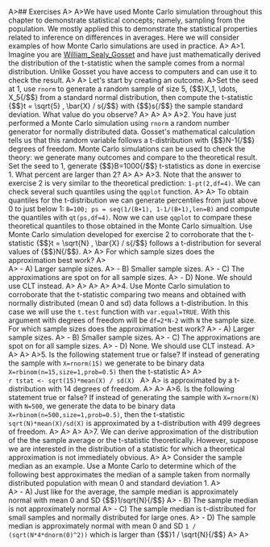 A>## Exercises
A>
A>We have used Monte Carlo simulation throughout this chapter to demonstrate statistical concepts; namely, sampling from the population. We mostly applied this to demonstrate the statistical properties related to inference on differences in averages. Here we will consider examples of how Monte Carlo simulations are used in practice. 
A>
A>1. Imagine you are [William_Sealy_Gosset](https://en.wikipedia.org/wiki/William_Sealy_Gosset) and have just mathematically derived the distribution of the t-statistic when the sample comes from a normal distribution. Unlike Gosset you have access to computers and can use it to check the result. 
A>
A>    Let's start by creating an outcome.
A>Set the seed at 1, use `rnorm` to generate a random sample of size 5, {$$}X_1, \dots, X_5{/$$} from a standard normal distribution, then compute the t-statistic {$$}t = \sqrt{5} \, \bar{X} / s{/$$} with {$$}s{/$$} the sample standard deviation. What value do you observe?
A>
A>
A>
A>2. You have just performed a Monte Carlo simulation using `rnorm` a random number generator for normally distributed data. Gosset's mathematical calculation tells us that this random variable follows a t-distribution with {$$}N-1{/$$} degrees of freedom. Monte Carlo simulations can be used to check the theory: we generate many outcomes and compare to the theoretical result. Set the seed to 1, generate {$$}B=1000{/$$} t-statistics as done in exercise 1. What percent are larger than 2?
A>
A>
A>3. Note that the answer to exercise 2 is very similar to the theoretical prediction: `1-pt(2,df=4)`. We can check several such quantiles using the `qqplot` function. 
A>
A>    To obtain quantiles for the t-distribution we can generate percentiles from just above 0 to just below 1: `B=100; ps = seq(1/(B+1), 1-1/(B+1),len=B)` and compute the quantiles with `qt(ps,df=4)`. Now we can use `qqplot` to compare these theoretical quantiles to those obtained in the Monte Carlo simualtion. Use Monte Carlo simulation developed for exercise 2 to corroborate that the t-statistic {$$}t = \sqrt{N} \, \bar{X} / s{/$$} follows a t-distribution for several values of {$$}N{/$$}. 
A>
A>    For which sample sizes does the approximation best work?
A>    
A>    - A) Larger sample sizes.
A>    - B) Smaller sample sizes.
A>    - C) The approximations are spot on for all sample sizes.
A>    - D) None. We should use CLT instead.
A>
A>
A>
A>
A>4. Use Monte Carlo simulation to corroborate that the t-statistic comparing two means and obtained with normally distributed (mean 0 and sd) data follows a t-distribution. In this case we will use the `t.test` function with `var.equal=TRUE`. With this argument with degrees of freedom will be `df=2*N-2` with `N` the sample size.  For which sample sizes does the approximation best work?
A>    - A) Larger sample sizes.
A>    - B) Smaller sample sizes.
A>    - C) The approximations are spot on for all sample sizes.
A>    - D) None. We should use CLT instead.
A>
A>
A>
A>5. Is the following statement true or false? If instead of generating the sample with `X=rnorm(15)` we generate to be binary data `X=rbinom(n=15,size=1,prob=0.5)` then the t-statistic
A>
A>    
    ```r
    tstat <- sqrt(15)*mean(X) / sd(X)
    ```
A>
A>    is approximated by a t-distribution with 14 degrees of freedom. 
A>
A>
A>6. Is the following statement true or false? If instead of generating the sample with `X=rnorm(N)` with `N=500`, we generate the data to be binary data `X=rbinom(n=500,size=1,prob=0.5)`, then the t-statistic `sqrt(N)*mean(X)/sd(X)` is approximated by a t-distribution with 499 degrees of freedom. 
A>
A>
A>
A>7. We can derive approximation of the distribution of the the sample average or the t-statistic theoretically. However, suppose we are interested in the distribution of a statistic for which a theoretical approximation is not immediately obvious. 
A>
A>    Consider the sample median as an example. Use a Monte Carlo to determine which of the following best approximates the median of a sample taken from normally distributed population with mean 0 and standard deviation 1.
A>    
A>    - A) Just like for the average, the sample median is approximately normal with mean 0 and SD {$$}1/sqrt{N}{/$$}
A>    - B) The sample median is not approximately normal
A>    - C) The sample median is t-distributed for small samples and normally distributed for large ones.
A>    - D) The sample median is approximately normal with mean 0 and SD `1 / (sqrt(N*4*dnorm(0)^2))` which is larger than {$$}1 / \sqrt{N}{/$$}
A>
A>
